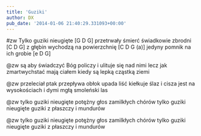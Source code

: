 ```yaml
---
title: 'Guziki'
author: DX
pub_date: '2014-01-06 21:40:29.331093+00:00'
---
```


#zw
Tylko guziki nieugięte [G D G]
przetrwały śmierć świadkowie zbrodni [C D G]
z głębin wychodzą na powierzchnię [C D G (a)]
jedyny pomnik na ich grobie [e D G]

@zw
są aby świadczyć Bóg policzy
i ulituje się nad nimi
lecz jak zmartwychstać mają ciałem
kiedy są lepką cząstką ziemi

@zw
przeleciał ptak przepływa obłok
upada liść kiełkuje ślaz
i cisza jest na wysokościach
i dymi mgłą smoleński las

@zw
tylko guziki nieugięte
potężny głos zamilkłych chórów
tylko guziki nieugięte
guziki z płaszczy i mundurów

@zw
tylko guziki nieugięte
potężny głos zamilkłych chórów
tylko guziki nieugięte
guziki z płaszczy i mundurów
